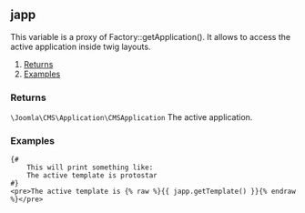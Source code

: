 ## japp

This variable is a proxy of Factory::getApplication(). It allows to access the active application inside twig layouts.     

1. [Returns](#returns)
2. [Examples](#examples)

### Returns <a id="returns"></a>

`\Joomla\CMS\Application\CMSApplication`  The active application.

### Examples <a id="examples"></a>

```twig
{# 
	This will print something like: 
	The active template is protostar
#}
<pre>The active template is {% raw %}{{ japp.getTemplate() }}{% endraw %}</pre>
```
